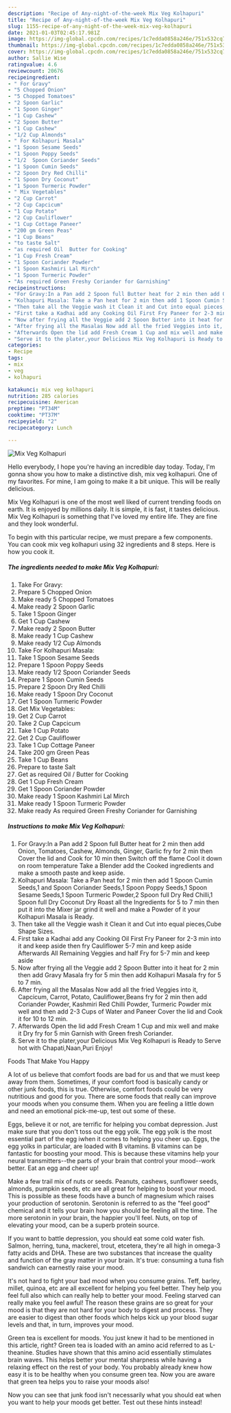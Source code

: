 ```yaml
---
description: "Recipe of Any-night-of-the-week Mix Veg Kolhapuri"
title: "Recipe of Any-night-of-the-week Mix Veg Kolhapuri"
slug: 1155-recipe-of-any-night-of-the-week-mix-veg-kolhapuri
date: 2021-01-03T02:45:17.981Z
image: https://img-global.cpcdn.com/recipes/1c7edda0858a246e/751x532cq70/mix-veg-kolhapuri-recipe-main-photo.jpg
thumbnail: https://img-global.cpcdn.com/recipes/1c7edda0858a246e/751x532cq70/mix-veg-kolhapuri-recipe-main-photo.jpg
cover: https://img-global.cpcdn.com/recipes/1c7edda0858a246e/751x532cq70/mix-veg-kolhapuri-recipe-main-photo.jpg
author: Sallie Wise
ratingvalue: 4.6
reviewcount: 20676
recipeingredient:
- " For Gravy"
- "5 Chopped Onion"
- "5 Chopped Tomatoes"
- "2 Spoon Garlic"
- "1 Spoon Ginger"
- "1 Cup Cashew"
- "2 Spoon Butter"
- "1 Cup Cashew"
- "1/2 Cup Almonds"
- " For Kolhapuri Masala"
- "1 Spoon Sesame Seeds"
- "1 Spoon Poppy Seeds"
- "1/2  Spoon Coriander Seeds"
- "1 Spoon Cumin Seeds"
- "2 Spoon Dry Red Chilli"
- "1 Spoon Dry Coconut"
- "1 Spoon Turmeric Powder"
- " Mix Vegetables"
- "2 Cup Carrot"
- "2 Cup Capcicum"
- "1 Cup Potato"
- "2 Cup Cauliflower"
- "1 Cup Cottage Paneer"
- "200 gm Green Peas"
- "1 Cup Beans"
- "to taste Salt"
- "as required Oil  Butter for Cooking"
- "1 Cup Fresh Cream"
- "1 Spoon Coriander Powder"
- "1 Spoon Kashmiri Lal Mirch"
- "1 Spoon Turmeric Powder"
- "As required Green Freshy Coriander for Garnishing"
recipeinstructions:
- "For Gravy:In a Pan add 2 Spoon full Butter heat for 2 min then add Onion, Tomatoes, Cashew, Almonds, Ginger, Garlic fry for 2 min then Cover the lid and Cook for 10 min then Switch off the flame Cool it down on room temperature Take a Blender add the Cooked ingredients and make a smooth paste and keep aside."
- "Kolhapuri Masala: Take a Pan heat for 2 min then add 1 Spoon Cumin Seeds,1 and Spoon Coriander Seeds,1 Spoon Poppy Seeds,1 Spoon Sesame Seeds,1 Spoon Turmeric Powder,2 Spoon full Dry Red Chilli,1 Spoon full Dry Coconut Dry Roast all the Ingredients for 5 to 7 min then put it into the Mixer jar grind it well and make a Powder of it your Kolhapuri Masala is Ready."
- "Then take all the Veggie wash it Clean it and Cut into equal pieces,Cube Shape Sizes."
- "First take a Kadhai add any Cooking Oil First Fry Paneer for 2-3 min into it and keep aside then fry Cauliflower 5-7 min and keep aside Afterwards All Remaining Veggies and half Fry for 5-7 min and keep aside"
- "Now after frying all the Veggie add 2 Spoon Butter into it heat for 2 min then add Gravy Masala fry for 5 min then add Kolhapuri Masala fry for 5 to 7 min."
- "After frying all the Masalas Now add all the fried Veggies into it, Capcicum, Carrot, Potato, Cauliflower,Beans fry for 2 min then add Coriander Powder, Kashmiri Red Chilli Powder, Turmeric Powder mix well and then add 2-3 Cups of Water and Paneer Cover the lid and Cook it for 10 to 12 min."
- "Afterwards Open the lid add Fresh Cream 1 Cup and mix well and make it Dry fry for 5 min Garnish with Green fresh Coriander."
- "Serve it to the plater,your Delicious Mix Veg Kolhapuri is Ready to Serve hot with Chapati,Naan,Puri Enjoy!"
categories:
- Recipe
tags:
- mix
- veg
- kolhapuri

katakunci: mix veg kolhapuri 
nutrition: 285 calories
recipecuisine: American
preptime: "PT34M"
cooktime: "PT37M"
recipeyield: "2"
recipecategory: Lunch

---
```



![Mix Veg Kolhapuri](https://img-global.cpcdn.com/recipes/1c7edda0858a246e/751x532cq70/mix-veg-kolhapuri-recipe-main-photo.jpg)

Hello everybody, I hope you're having an incredible day today. Today, I'm gonna show you how to make a distinctive dish, mix veg kolhapuri. One of my favorites. For mine, I am going to make it a bit unique. This will be really delicious.

Mix Veg Kolhapuri is one of the most well liked of current trending foods on earth. It is enjoyed by millions daily. It is simple, it is fast, it tastes delicious. Mix Veg Kolhapuri is something that I've loved my entire life. They are fine and they look wonderful.




To begin with this particular recipe, we must prepare a few components. You can cook mix veg kolhapuri using 32 ingredients and 8 steps. Here is how you cook it.

<!--inarticleads1-->

##### The ingredients needed to make Mix Veg Kolhapuri:

1. Take  For Gravy:
1. Prepare 5 Chopped Onion
1. Make ready 5 Chopped Tomatoes
1. Make ready 2 Spoon Garlic
1. Take 1 Spoon Ginger
1. Get 1 Cup Cashew
1. Make ready 2 Spoon Butter
1. Make ready 1 Cup Cashew
1. Make ready 1/2 Cup Almonds
1. Take  For Kolhapuri Masala:
1. Take 1 Spoon Sesame Seeds
1. Prepare 1 Spoon Poppy Seeds
1. Make ready 1/2  Spoon Coriander Seeds
1. Prepare 1 Spoon Cumin Seeds
1. Prepare 2 Spoon Dry Red Chilli
1. Make ready 1 Spoon Dry Coconut
1. Get 1 Spoon Turmeric Powder
1. Get  Mix Vegetables:
1. Get 2 Cup Carrot
1. Take 2 Cup Capcicum
1. Take 1 Cup Potato
1. Get 2 Cup Cauliflower
1. Take 1 Cup Cottage Paneer
1. Take 200 gm Green Peas
1. Take 1 Cup Beans
1. Prepare to taste Salt
1. Get as required Oil / Butter for Cooking
1. Get 1 Cup Fresh Cream
1. Get 1 Spoon Coriander Powder
1. Make ready 1 Spoon Kashmiri Lal Mirch
1. Make ready 1 Spoon Turmeric Powder
1. Make ready As required Green Freshy Coriander for Garnishing




<!--inarticleads2-->

##### Instructions to make Mix Veg Kolhapuri:

1. For Gravy:In a Pan add 2 Spoon full Butter heat for 2 min then add Onion, Tomatoes, Cashew, Almonds, Ginger, Garlic fry for 2 min then Cover the lid and Cook for 10 min then Switch off the flame Cool it down on room temperature Take a Blender add the Cooked ingredients and make a smooth paste and keep aside.
1. Kolhapuri Masala: Take a Pan heat for 2 min then add 1 Spoon Cumin Seeds,1 and Spoon Coriander Seeds,1 Spoon Poppy Seeds,1 Spoon Sesame Seeds,1 Spoon Turmeric Powder,2 Spoon full Dry Red Chilli,1 Spoon full Dry Coconut Dry Roast all the Ingredients for 5 to 7 min then put it into the Mixer jar grind it well and make a Powder of it your Kolhapuri Masala is Ready.
1. Then take all the Veggie wash it Clean it and Cut into equal pieces,Cube Shape Sizes.
1. First take a Kadhai add any Cooking Oil First Fry Paneer for 2-3 min into it and keep aside then fry Cauliflower 5-7 min and keep aside Afterwards All Remaining Veggies and half Fry for 5-7 min and keep aside
1. Now after frying all the Veggie add 2 Spoon Butter into it heat for 2 min then add Gravy Masala fry for 5 min then add Kolhapuri Masala fry for 5 to 7 min.
1. After frying all the Masalas Now add all the fried Veggies into it, Capcicum, Carrot, Potato, Cauliflower,Beans fry for 2 min then add Coriander Powder, Kashmiri Red Chilli Powder, Turmeric Powder mix well and then add 2-3 Cups of Water and Paneer Cover the lid and Cook it for 10 to 12 min.
1. Afterwards Open the lid add Fresh Cream 1 Cup and mix well and make it Dry fry for 5 min Garnish with Green fresh Coriander.
1. Serve it to the plater,your Delicious Mix Veg Kolhapuri is Ready to Serve hot with Chapati,Naan,Puri Enjoy!




Foods That Make You Happy


A lot of us believe that comfort foods are bad for us and that we must keep away from them. Sometimes, if your comfort food is basically candy or other junk foods, this is true. Otherwise, comfort foods could be very nutritious and good for you. There are some foods that really can improve your moods when you consume them. When you are feeling a little down and need an emotional pick-me-up, test out some of these.

Eggs, believe it or not, are terrific for helping you combat depression. Just make sure that you don't toss out the egg yolk. The egg yolk is the most essential part of the egg iwhen it comes to helping you cheer up. Eggs, the egg yolks in particular, are loaded with B vitamins. B vitamins can be fantastic for boosting your mood. This is because these vitamins help your neural transmitters--the parts of your brain that control your mood--work better. Eat an egg and cheer up!

Make a few trail mix of nuts or seeds. Peanuts, cashews, sunflower seeds, almonds, pumpkin seeds, etc are all great for helping to boost your mood. This is possible as these foods have a bunch of magnesium which raises your production of serotonin. Serotonin is referred to as the "feel good" chemical and it tells your brain how you should be feeling all the time. The more serotonin in your brain, the happier you'll feel. Nuts, on top of elevating your mood, can be a superb protein source.

If you want to battle depression, you should eat some cold water fish. Salmon, herring, tuna, mackerel, trout, etcetera, they're all high in omega-3 fatty acids and DHA. These are two substances that increase the quality and function of the gray matter in your brain. It's true: consuming a tuna fish sandwich can earnestly raise your mood. 

It's not hard to fight your bad mood when you consume grains. Teff, barley, millet, quinoa, etc are all excellent for helping you feel better. They help you feel full also which can really help to better your mood. Feeling starved can really make you feel awful! The reason these grains are so great for your mood is that they are not hard for your body to digest and process. They are easier to digest than other foods which helps kick up your blood sugar levels and that, in turn, improves your mood.

Green tea is excellent for moods. You just knew it had to be mentioned in this article, right? Green tea is loaded with an amino acid referred to as L-theanine. Studies have shown that this amino acid essentially stimulates brain waves. This helps better your mental sharpness while having a relaxing effect on the rest of your body. You probably already knew how easy it is to be healthy when you consume green tea. Now you are aware that green tea helps you to raise your moods also!

Now you can see that junk food isn't necessarily what you should eat when you want to help your moods get better. Test out  these hints  instead!


